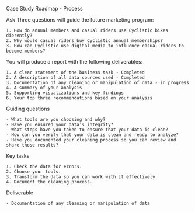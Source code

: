 Case Study Roadmap - Process

Ask Three questions will guide the future marketing program:

    1. How do annual members and casual riders use Cyclistic bikes dierently?
    2. Why would casual riders buy Cyclistic annual memberships? 
    3. How can Cyclistic use digital media to influence casual riders to become members? 
    
You will produce a report with the following deliverables: 

    1. A clear statement of the business task - Completed
    2. A description of all data sources used - Completed
    3. Documentation of any cleaning or manipulation of data - in progress
    4. A summary of your analysis 
    5. Supporting visualizations and key findings
    6. Your top three recommendations based on your analysis


Guiding questions

    - What tools are you choosing and why?
    - Have you ensured your data’s integrity?
    - What steps have you taken to ensure that your data is clean?
    - How can you verify that your data is clean and ready to analyze?
    - Have you documented your cleaning process so you can review and share those results?

Key tasks

    1. Check the data for errors.
    2. Choose your tools.
    3. Transform the data so you can work with it effectively.
    4. Document the cleaning process.

Deliverable

    - Documentation of any cleaning or manipulation of data

